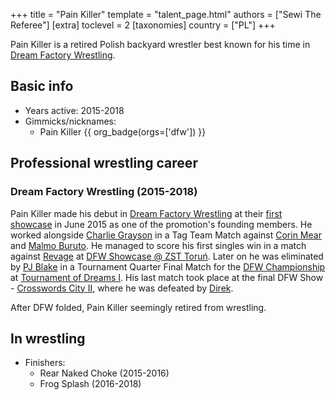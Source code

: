 +++
title = "Pain Killer"
template = "talent_page.html"
authors = ["Sewi The Referee"]
[extra]
toclevel = 2
[taxonomies]
country = ["PL"]
+++

Pain Killer is a retired Polish backyard wrestler best known for his time in [Dream Factory Wrestling](@/o/dfw.md).

## Basic info

* Years active: 2015-2018
* Gimmicks/nicknames:
  - Pain Killer {{ org_badge(orgs=['dfw']) }}

## Professional wrestling career

### Dream Factory Wrestling (2015-2018)

Pain Killer made his debut in [Dream Factory Wrestling](@/o/dfw.md) at their [first showcase](@/e/dfw/2015-06-20-dfw-showcase.md) in June 2015 as one of the promotion's founding members. He worked alongside [Charlie Grayson](@/w/madman-charlie.md) in a Tag Team Match against [Corin Mear](@/w/corin-mear.md) and [Malmo Buruto](@/w/malmo-buruto.md). He managed to score his first singles win in a match against [Revage](@/w/rafael-kid.md) at [DFW Showcase @ ZST Toruń](@/e/dfw/2016-03-10-dfw-zst.md). Later on he was eliminated by [PJ Blake](@/w/pj-blake.md) in a Tournament Quarter Final Match for the [DFW Championship](@/c/dfw-championship.md) at [Tournament of Dreams I](@/e/dfw/2016-06-11-dfw-tournament-of-dreams-1.md). His last match took place at the final DFW Show - [Crosswords City II](@/e/dfw/2018-06-09-dfw-crosswords-city-2.md), where he was defeated by [Direk](@/w/direk.md).

After DFW folded, Pain Killer seemingly retired from wrestling.

## In wrestling

* Finishers:
  - Rear Naked Choke (2015-2016)
  - Frog Splash (2016-2018)
